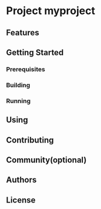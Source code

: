 # Project myproject

<!-- Write one paragraph of this project description here -->

## Features

<!-- Tell others the features of this project -->

## Getting Started

### Prerequisites

<!-- Describe packages, tools and everything we needed here -->

### Building

<!-- Describe how to build this project -->

### Running

<!-- Describe how to run this project -->

## Using

<!-- Place user documents here -->

## Contributing

<!-- Tell others how to contribute this project -->

## Community(optional)

<!-- Tell something about the community if needed -->

## Authors

<!-- Put authors here -->

## License

<!-- A link to license file -->
